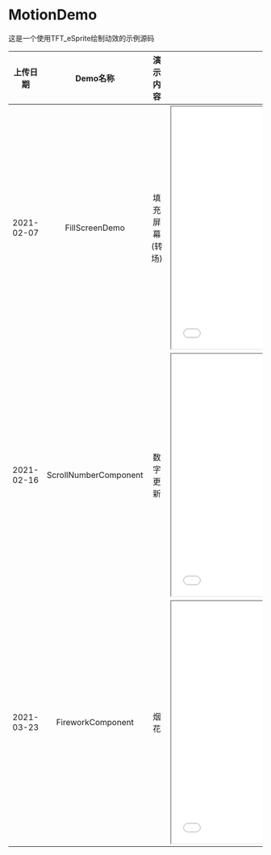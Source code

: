 # MotionDemo

这是一个使用TFT_eSprite绘制动效的示例源码

上传日期 | Demo名称 | 演示内容 |  视频
:-:|:-:|:-: | :-:
2021-02-07 | FillScreenDemo | 填充屏幕(转场) | <iframe height=480 width=480 src="../media/Transition.mp4"></iframe>
2021-02-16 | ScrollNumberComponent | 数字更新 | <iframe height=480 width=480 src="../media/Number.mp4"></iframe>
2021-03-23 | FireworkComponent | 烟花 | <iframe height=480 width=480 src="../media/Fireworks.mp4"></iframe>
